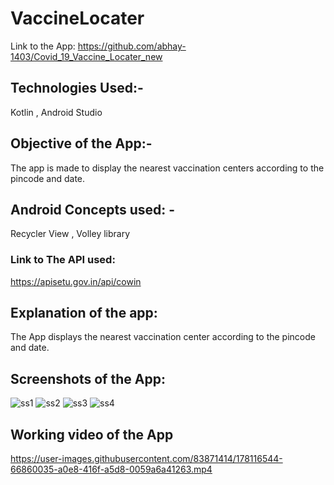 # VaccineLocater
Link to the App: https://github.com/abhay-1403/Covid_19_Vaccine_Locater_new
## Technologies Used:- 
Kotlin , Android Studio 
## Objective of the App:- 
The app is made to display the nearest vaccination centers according to the pincode and date.
## Android Concepts used: - 
Recycler View , Volley library 
### Link to The API used:
https://apisetu.gov.in/api/cowin
## Explanation of the app:
The App displays the nearest vaccination center according to the pincode and date.

## Screenshots of the App:
![ss1](https://user-images.githubusercontent.com/83871414/178116485-72d30308-06b9-4f01-b3bd-cc0ca91c9371.PNG)
![ss2](https://user-images.githubusercontent.com/83871414/178116482-708e384f-8ee6-44d7-9db3-a22d5f09e61a.PNG)
![ss3](https://user-images.githubusercontent.com/83871414/178116478-a1833560-9059-4d53-aa51-8a59051f202b.PNG)
![ss4](https://user-images.githubusercontent.com/83871414/178116476-773b4b5f-c4a7-4e55-bc34-1850bc0eb5f1.PNG)

## Working video of the App

https://user-images.githubusercontent.com/83871414/178116544-66860035-a0e8-416f-a5d8-0059a6a41263.mp4




